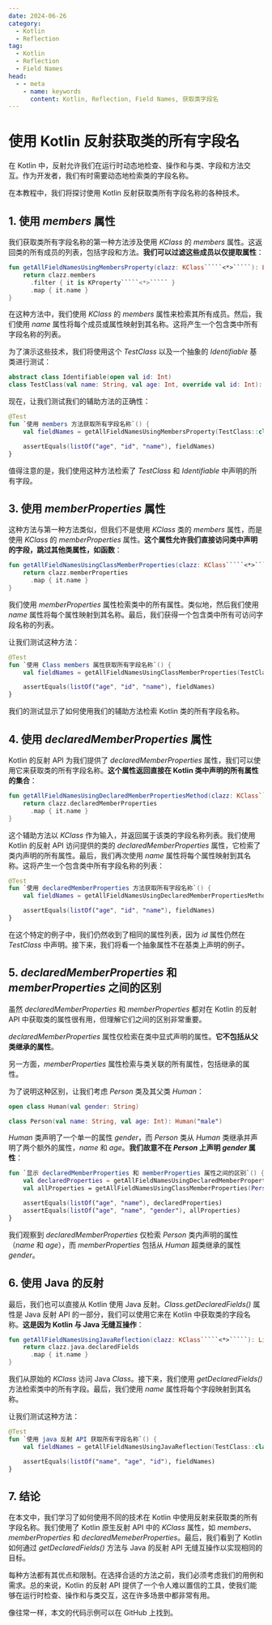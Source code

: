 ```yaml
---
date: 2024-06-26
category:
  - Kotlin
  - Reflection
tag:
  - Kotlin
  - Reflection
  - Field Names
head:
  - - meta
    - name: keywords
      content: Kotlin, Reflection, Field Names, 获取类字段名
---
```

# 使用 Kotlin 反射获取类的所有字段名

在 Kotlin 中，反射允许我们在运行时动态地检查、操作和与类、字段和方法交互。作为开发者，我们有时需要动态地检索类的字段名称。

在本教程中，我们将探讨使用 Kotlin 反射获取类所有字段名称的各种技术。

## 1. 使用 _members_ 属性

我们获取类所有字段名称的第一种方法涉及使用 _KClass_ 的 _members_ 属性。这返回类的所有成员的列表，包括字段和方法。**我们可以过滤这些成员以仅提取属性**：

```kotlin
fun getAllFieldNamesUsingMembersProperty(clazz: KClass`````<*>`````): List````<String>```` {
    return clazz.members
      .filter { it is KProperty`````<*>````` }
      .map { it.name }
}
```

在这种方法中，我们使用 _KClass_ 的 _members_ 属性来检索其所有成员。然后，我们使用 _name_ 属性将每个成员或属性映射到其名称。这将产生一个包含类中所有字段名称的列表。

为了演示这些技术，我们将使用这个 _TestClass_ 以及一个抽象的 _Identifiable_ 基类进行测试：

```kotlin
abstract class Identifiable(open val id: Int)
class TestClass(val name: String, val age: Int, override val id: Int): Identifiable(id)
```

现在，让我们测试我们的辅助方法的正确性：

```kotlin
@Test
fun `使用 members 方法获取所有字段名称`() {
    val fieldNames = getAllFieldNamesUsingMembersProperty(TestClass::class)

    assertEquals(listOf("age", "id", "name"), fieldNames)
}
```

值得注意的是，我们使用这种方法检索了 _TestClass_ 和 _Identifiable_ 中声明的所有字段。

## 3. 使用 _memberProperties_ 属性

这种方法与第一种方法类似，但我们不是使用 _KClass_ 类的 _members_ 属性，而是使用 _KClass_ 的 _memberProperties_ 属性。**这个属性允许我们直接访问类中声明的字段，跳过其他类属性，如函数**：

```kotlin
fun getAllFieldNamesUsingClassMemberProperties(clazz: KClass`````<*>`````): List````<String>```` {
    return clazz.memberProperties
      .map { it.name }
}
```

我们使用 _memberProperties_ 属性检索类中的所有属性。类似地，然后我们使用 _name_ 属性将每个属性映射到其名称。最后，我们获得一个包含类中所有可访问字段名称的列表。

让我们测试这种方法：

```kotlin
@Test
fun `使用 Class members 属性获取所有字段名称`() {
    val fieldNames = getAllFieldNamesUsingClassMemberProperties(TestClass::class)

    assertEquals(listOf("age", "id", "name"), fieldNames)
}
```

我们的测试显示了如何使用我们的辅助方法检索 Kotlin 类的所有字段名称。

## 4. 使用 _declaredMemberProperties_ 属性

Kotlin 的反射 API 为我们提供了 _declaredMemberProperties_ 属性，我们可以使用它来获取类的所有字段名称。**这个属性返回直接在 Kotlin 类中声明的所有属性的集合**：

```kotlin
fun getAllFieldNamesUsingDeclaredMemberPropertiesMethod(clazz: KClass`````<*>`````): List````<String>```` {
    return clazz.declaredMemberProperties
      .map { it.name }
}
```

这个辅助方法以 _KClass_ 作为输入，并返回属于该类的字段名称列表。我们使用 Kotlin 的反射 API 访问提供的类的 _declaredMemberProperties_ 属性，它检索了类内声明的所有属性。最后，我们再次使用 _name_ 属性将每个属性映射到其名称。这将产生一个包含类中所有字段名称的列表：

```kotlin
@Test
fun `使用 declaredMemberProperties 方法获取所有字段名称`() {
    val fieldNames = getAllFieldNamesUsingDeclaredMemberPropertiesMethod(TestClass::class)

    assertEquals(listOf("age", "id", "name"), fieldNames)
}
```

在这个特定的例子中，我们仍然收到了相同的属性列表，因为 _id_ 属性仍然在 _TestClass_ 中声明。接下来，我们将看一个抽象属性不在基类上声明的例子。

## 5. _declaredMemberProperties_ 和 _memberProperties_ 之间的区别

虽然 _declaredMemberProperties_ 和 _memberProperties_ 都对在 Kotlin 的反射 API 中获取类的属性很有用，但理解它们之间的区别非常重要。

_declaredMemberProperties_ 属性仅检索在类中显式声明的属性。**它不包括从父类继承的属性**。

另一方面，_memberProperties_ 属性检索与类关联的所有属性，包括继承的属性。

为了说明这种区别，让我们考虑 _Person_ 类及其父类 _Human_：

```kotlin
open class Human(val gender: String)

class Person(val name: String, val age: Int): Human("male")
```

_Human_ 类声明了一个单一的属性 _gender_，而 _Person_ 类从 _Human_ 类继承并声明了两个额外的属性，_name_ 和 _age_。**我们故意不在 _Person_ 上声明 _gender_ 属性**：

```kotlin
fun `显示 declaredMemberProperties 和 memberProperties 属性之间的区别`() {
    val declaredProperties = getAllFieldNamesUsingDeclaredMemberPropertiesMethod(Person::class)
    val allProperties = getAllFieldNamesUsingClassMemberProperties(Person::class)

    assertEquals(listOf("age", "name"), declaredProperties)
    assertEquals(listOf("age", "name", "gender"), allProperties)
}
```

我们观察到 _declaredMemberProperties_ 仅检索 _Person_ 类内声明的属性（_name_ 和 _age_），而 _memberProperties_ 包括从 _Human_ 超类继承的属性 _gender_。

## 6. 使用 Java 的反射

最后，我们也可以直接从 Kotlin 使用 Java 反射。_Class.getDeclaredFields()_ 属性是 Java 反射 API 的一部分，我们可以使用它来在 Kotlin 中获取类的字段名称。**这是因为 Kotlin 与 Java 无缝互操作**：

```kotlin
fun getAllFieldNamesUsingJavaReflection(clazz: KClass`````<*>`````): List````<String>```` {
    return clazz.java.declaredFields
      .map { it.name }
}
```

我们从原始的 _KClass_ 访问 Java _Class_。接下来，我们使用 _getDeclaredFields()_ 方法检索类中的所有字段。最后，我们使用 _name_ 属性将每个字段映射到其名称。

让我们测试这种方法：

```kotlin
@Test
fun `使用 java 反射 API 获取所有字段名称`() {
    val fieldNames = getAllFieldNamesUsingJavaReflection(TestClass::class)

    assertEquals(listOf("name", "age", "id"), fieldNames)
}
```

## 7. 结论

在本文中，我们学习了如何使用不同的技术在 Kotlin 中使用反射来获取类的所有字段名称。我们使用了 Kotlin 原生反射 API 中的 _KClass_ 属性，如 _members_、_memberProperties_ 和 _declaredMemeberProperties_。最后，我们看到了 Kotlin 如何通过 _getDeclaredFields()_ 方法与 Java 的反射 API 无缝互操作以实现相同的目标。

每种方法都有其优点和限制。在选择合适的方法之前，我们必须考虑我们的用例和需求。总的来说，Kotlin 的反射 API 提供了一个令人难以置信的工具，使我们能够在运行时检查、操作和与类交互，这在许多场景中都非常有用。

像往常一样，本文的代码示例可以在 GitHub 上找到。